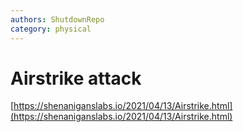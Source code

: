 ```yaml
---
authors: ShutdownRepo
category: physical
---
```


# Airstrike attack

[https://shenaniganslabs.io/2021/04/13/Airstrike.html](https://shenaniganslabs.io/2021/04/13/Airstrike.html)